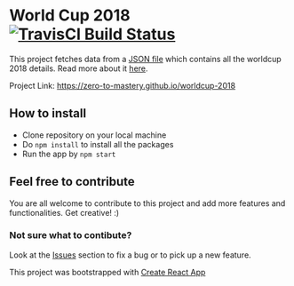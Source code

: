 # World Cup 2018 [![TravisCI Build Status](https://travis-ci.org/zero-to-mastery/worldcup-2018.svg?branch=master)](https://travis-ci.org/zero-to-mastery/ZtM-Job-Board)

This project fetches data from a [JSON file](http://fifa2018.webapps.mobi/data.json) which contains all the worldcup 2018 details. Read more about it [here](https://github.com/lsv/fifa-worldcup-2018).

Project Link: https://zero-to-mastery.github.io/worldcup-2018

## How to install

- Clone repository on your local machine
- Do `npm install` to install all the packages
- Run the app by `npm start`

## Feel free to contribute

You are all welcome to contribute to this project and add more features and functionalities. Get creative! :)

### Not sure what to contibute?

Look at the [Issues](https://github.com/zero-to-mastery/worldcup-2018/issues) section to fix a bug or to pick up a new feature.

This project was bootstrapped with [Create React App](https://github.com/facebookincubator/create-react-app)
